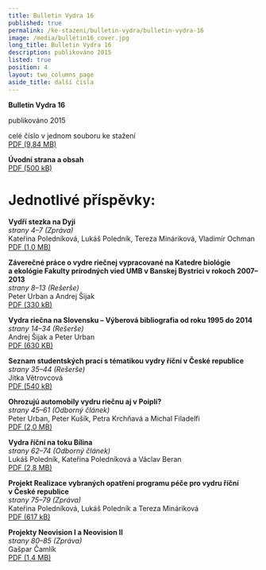 ```yaml
---
title: Bulletin Vydra 16
published: true
permalink: /ke-stazeni/bulletin-vydra/bulletin-vydra-16
image: /media/bulletin16_cover.jpg
long_title: Bulletin Vydra 16
description: publikováno 2015
listed: true
position: 4
layout: two_columns_page
aside_title: další čísla
---
```

**Bulletin Vydra 16**

publikováno 2015

celé číslo v jednom souboru ke stažení\
[PDF (9,84 MB)](/media/bulletin_vydra_16.pdf)

**Úvodní strana a obsah**\
[PDF (500 kB)](/media/1_cover.pdf)

# Jednotlivé příspěvky:

**Vydří stezka na Dyji**\
_strany 4–7 (Zpráva)_\
Kateřina Poledníková, Lukáš Poledník, Tereza Mináriková, Vladimír
Ochman\
[PDF (1,0 MB)](/media/2_Polednikova_etal_4_7.pdf)

**Záverečné práce o vydre riečnej vypracované na Katedre biológie
a ekológie Fakulty prírodných vied UMB v Banskej Bystrici v rokoch
2007–2013**\
_strany 8–13 (Rešerše)_\
Peter Urban a Andrej Šijak\
[PDF (330 kB)](/media/3_Urban_Sijak_8_13.pdf)

**Vydra riečna na Slovensku – Výberová bibliografia od roku 1995 do
2014**\
_strany 14–34 (Rešerše)_\
Andrej Šijak a Peter Urban\
[PDF (630 KB)](/media/4_Sijak_Urban_14_34.pdf)

**Seznam studentských prací s tématikou vydry říční v České
republice**\
_strany 35–44 (Rešerše)_\
Jitka Větrovcová\
[PDF (540 kB)](/media/4_Sijak_Urban_14_34.pdf)

**Ohrozujú automobily vydru riečnu aj v Poiplí?**\
_strany 45–61 (Odborný článek)_\
Peter Urban, Peter Kušík, Petra Krchňavá a Michal Filadelfi\
[PDF (2,0 MB)](/media/6_Urban_etal_45_61.pdf)

**Vydra říční na toku Bílina**\
_strany 62–74 (Odborný článek)_\
Lukáš Poledník, Kateřina Poledníková a Václav Beran\
[PDF (2,8 MB)](/media/7_Polednik_etal_62_74.pdf)

**Projekt Realizace vybraných opatření programu péče pro vydru říční
v České republice**\
_strany 75–79 (Zpráva)_\
Kateřina Poledníková, Lukáš Poledník a Tereza Mináriková\
[PDF (617 kB)](/media/8_Polednikova_etal_75_79.pdf)

**Projekty Neovision I a Neovision II**\
_strany 80–85 (Zpráva)_\
Gašpar Čamlík\
[PDF (1,4 MB)](/media/9_Camlik_80_85.pdf)
